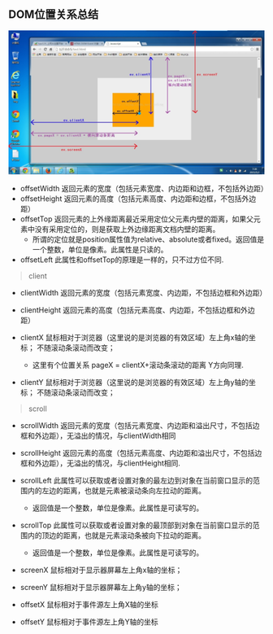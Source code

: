 ## DOM位置关系总结
![位置](img/位置关系.jpeg)
+ offsetWidth  返回元素的宽度（包括元素宽度、内边距和边框，不包括外边距）
+ offsetHeight 返回元素的高度（包括元素高度、内边距和边框，不包括外边距）
+ offsetTop 返回元素的上外缘距离最近采用定位父元素内壁的距离，如果父元素中没有采用定位的，则是获取上外边缘距离文档内壁的距离。
    - 所谓的定位就是position属性值为relative、absolute或者fixed。返回值是一个整数，单位是像素。此属性是只读的。
+ offsetLeft 此属性和offsetTop的原理是一样的，只不过方位不同.

>client
+ clientWidth 返回元素的宽度（包括元素宽度、内边距，不包括边框和外边距）

+ clientHeight 返回元素的高度（包括元素高度、内边距，不包括边框和外边距）

+ clientX 鼠标相对于浏览器（这里说的是浏览器的有效区域）左上角x轴的坐标；  不随滚动条滚动而改变；
    - 这里有个位置关系 pageX = clientX+滚动条滚动的距离 Y方向同理.
+ clientY 鼠标相对于浏览器（这里说的是浏览器的有效区域）左上角y轴的坐标；  不随滚动条滚动而改变；

>scroll
+ scrollWidth  返回元素的宽度（包括元素宽度、内边距和溢出尺寸，不包括边框和外边距），无溢出的情况，与clientWidth相同
+ scrollHeight  返回元素的高度（包括元素高度、内边距和溢出尺寸，不包括边框和外边距），无溢出的情况，与clientHeight相同.
+ scrollLeft 此属性可以获取或者设置对象的最左边到对象在当前窗口显示的范围内的左边的距离，也就是元素被滚动条向左拉动的距离。
    - 返回值是一个整数，单位是像素。此属性是可读写的。

+ scrollTop 此属性可以获取或者设置对象的最顶部到对象在当前窗口显示的范围内的顶边的距离，也就是元素滚动条被向下拉动的距离。
    - 返回值是一个整数，单位是像素。此属性是可读写的。
+ screenX     鼠标相对于显示器屏幕左上角x轴的坐标；  
+ screenY      鼠标相对于显示器屏幕左上角y轴的坐标；  

+ offsetX        鼠标相对于事件源左上角X轴的坐标
+ offsetY        鼠标相对于事件源左上角Y轴的坐标